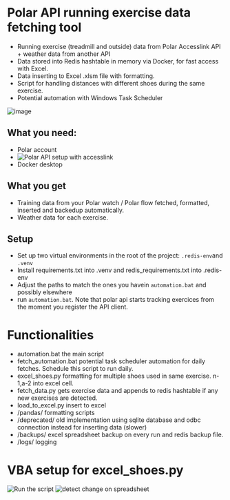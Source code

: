 # Polar API running exercise data fetching tool
- Running exercise (treadmill and outside) data from Polar Accesslink API + weather data from another API
- Data stored into Redis hashtable in memory via Docker, for fast access with Excel.
- Data inserting to Excel .xlsm file with formatting.
- Script for handling distances with different shoes during the same exercise.
- Potential automation with Windows Task Scheduler

![image](https://github.com/user-attachments/assets/418a2d5d-e5d2-4dff-83be-60a1f8cee42f)
## What you need:
- Polar account
- ![Polar API setup with accesslink](https://github.com/polarofficial/accesslink-example-python)
- Docker desktop
## What you get
- Training data from your Polar watch / Polar flow fetched, formatted, inserted and backedup automatically.
- Weather data for each exercise.
## Setup
- Set up two virtual environments in the root of the project: `.redis-env`and `.venv`
- Install requirements.txt into .venv and redis_requirements.txt into .redis-env
- Adjust the paths to match the ones you havein `automation.bat` and possibly elsewhere
- run `automation.bat`. Note that polar api starts tracking exercices from the moment you register the API client.
# Functionalities
- automation.bat the main script
- fetch_automation.bat potential task scheduler automation for daily fetches. Schedule this script to run daily.
- excel_shoes.py formatting for multiple shoes used in same exercise. n-1,a-2 into excel cell.
- fetch_data.py gets exercise data and appends to redis hashtable if any new exercises are detected.
- load_to_excel.py insert to excel
- /pandas/ formatting scripts
- /deprecated/ old implementation using sqlite database and odbc connection instead for inserting data (slower)
- /backups/ excel spreadsheet backup on every run and redis backup file.
- /logs/ logging
# VBA setup for excel_shoes.py
![Run the script](https://github.com/user-attachments/assets/57e2021c-49be-4bd6-bb17-227e84dafd35)
![detect change on spreadsheet](https://github.com/user-attachments/assets/4a9452f2-db56-4ef8-90c9-04aae3bedd26)
